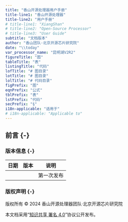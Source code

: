 ```yaml
---
title: "香山开源处理器用户手册"
title-line1: "香山开源处理器"
title-line2: "用户手册"
# title-line1: "XiangShan"
# title-line2: "Open-Source Processor"
# title-line3: "User Guide"
subtitle: "文档版本"
author: "香山团队·北京开源芯片研究院"
date: "\\today"
var_processor_name: "昆明湖V2R2"
figureTitle: "图"
tableTitle: "表"
listingTitle: "代码"
lofTitle: "# 图目录"
lotTitle: "# 图目录"
lolTitle: "# 代码目录"
figPrefix: "图"
eqnPrefix: "公式"
tblPrefix: "表"
lstPrefix: "代码"
secPrefix: "§"
i18n-applicable: "适用于"
# i18n-applicable: "Applicable to"
---
```


## 前言 {-}


### 版本信息 {-}

| 日期 | 版本 | 说明       |
| ---- | ---- | ---------- |
|      |      | 第一次发布 |

### 版权声明 {-}

版权所有 © 2024 香山开源处理器团队·北京开源芯片研究院

本文档采用“[知识共享 署名 4.0](https://creativecommons.org/licenses/by-sa/4.0/deed.zh-hans)”协议公开发布。

